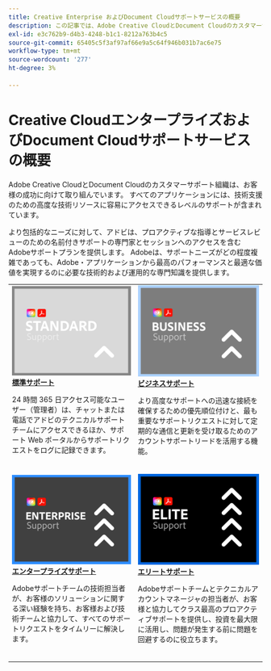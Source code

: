 ```yaml
---
title: Creative Enterprise およびDocument Cloudサポートサービスの概要
description: この記事では、Adobe Creative CloudとDocument Cloudのカスタマーサポートオプションの概要を説明します。 これらのオプションには、Standard、Business、Enterprise、Elite が含まれます。
exl-id: e3c762b9-d4b3-4248-b1c1-8212a763b4c5
source-git-commit: 65405c5f3af97af66e9a5c64f946b031b7ac6e75
workflow-type: tm+mt
source-wordcount: '277'
ht-degree: 3%

---
```


# Creative CloudエンタープライズおよびDocument Cloudサポートサービスの概要

Adobe Creative CloudとDocument Cloudのカスタマーサポート組織は、お客様の成功に向けて取り組んでいます。 すべてのアプリケーションには、技術支援のための高度な技術リソースに容易にアクセスできるレベルのサポートが含まれています。

より包括的なニーズに対して、アドビは、プロアクティブな指導とサービスレビューのための名前付きサポートの専門家とセッションへのアクセスを含むAdobeサポートプランを提供します。 Adobeは、サポートニーズがどの程度複雑であっても、Adobe・アプリケーションから最高のパフォーマンスと最適な価値を実現するのに必要な技術的および運用的な専門知識を提供します。

<table style="table-layout:fixed">
<tr>
  <td>
    <a href="assets/DMeStandardSupportDatasheet_2022.pdf">
    <img alt="標準" src="assets/STANDARDSupportThumbnailCC.png"/>
    </a>
    <div>
    <a href="assets/DMeStandardSupportDatasheet_2022.pdf"><strong>標準サポート</strong></a> 
    </div>
    <p>24 時間 365 日アクセス可能なユーザー（管理者）は、チャットまたは電話でアドビのテクニカルサポートチームにアクセスできるほか、サポート Web ポータルからサポートリクエストをログに記録できます。 </p>
    <br>
  </td>
  <td>
    <a href="assets/DMeBusinessSupportDatasheet_2022.pdf">
      <img alt="ビジネス" src="assets/BusinessSupportThumbnailCC.png">
    </a>
    <div>
    <a href="assets/DMeBusinessSupportDatasheet_2022.pdf"><strong>ビジネスサポート</strong></a>
    </div>
    <p>より高度なサポートへの迅速な接続を確保するための優先順位付けと、最も重要なサポートリクエストに対して定期的な通信と更新を受け取るためのアカウントサポートリードを活用する機能。</p>
    <br>
  </td>
</tr>
<tr>
  <td>
    <a href="assets/DMeEnterpriseSupportDatasheet_2022.pdf">
    <img alt="エンタープライズ" src="assets/EnterpriseSupportThumbnailxx.png"/>
    </a>
    <div>
    <a href="assets/DMeEnterpriseSupportDatasheet_2022.pdf"><strong>エンタープライズサポート</strong></a>
    </div>
    <p>Adobeサポートチームの技術担当者が、お客様のソリューションに関する深い経験を持ち、お客様および技術チームと協力して、すべてのサポートリクエストをタイムリーに解決します。</p>
    <br>
  </td>
  <td>
    <a href="assets/DMeEliteSupportDatasheet_2022.pdf">
      <img alt="エリート" src="assets/EliteSupportThumbnailcc.png">
    </a>
    <div>
    <a href="assets/DMeEliteSupportDatasheet_2022.pdf"><strong>エリートサポート</strong></a>
    </div>
    <p>Adobeサポートチームとテクニカルアカウントマネージャの担当者が、お客様と協力してクラス最高のプロアクティブサポートを提供し、投資を最大限に活用し、問題が発生する前に問題を回避するのに役立ちます。</p>
    <br>
  </td>
</tr>
</table>
